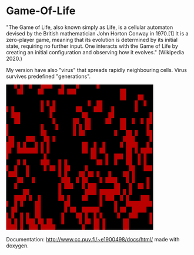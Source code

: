 # Game-Of-Life

"The Game of Life, also known simply as Life, is a cellular automaton devised by the British mathematician John Horton Conway in 1970.[1] It is a zero-player game, meaning that its evolution is determined by its initial state, requiring no further input. One interacts with the Game of Life by creating an initial configuration and observing how it evolves." (Wikipedia 2020.)

My version have also "virus" that spreads rapidly neighbouring cells. Virus survives predefined "generations".

![GOL DEMO](test/golvirus.gif)

Documentation:
http://www.cc.puv.fi/~e1900498/docs/html/
made with doxygen.
